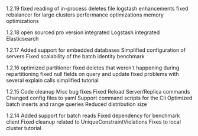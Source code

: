 1.2.19
fixed reading of in-process deletes file
logstash enhancements
fixed rebalancer for large clusters
performance optimizations
memory optimizations

1.2.18
open sourced pro version
integrated Logstash
integrated Elasticsearch


1.2.17
Added support for embedded databases
Simplified configuration of servers
Fixed scalability of the batch identity benchmark

1.2.16
optimized partitioner
fixed deletes that weren't happening during repartitioning
fixed null fields on query and update
fixed problems with several explain calls
simplified tutorial

1.2.15
Code cleanup
Misc bug fixes
Fixed Reload Server/Replica commands
Changed config files to yaml
Support command scripts for the Cli
Optimized batch inserts and range queries
Reduced distribution size

1.2.14
Added support for batch reads
Fixed dependency for benchmark client
Fixed cleanup related to UniqueConstraintViolations
Fixes to local cluster tutorial
